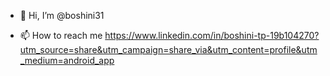 - 👋 Hi, I’m @boshini31 

- 📫 How to reach me  https://www.linkedin.com/in/boshini-tp-19b104270?utm_source=share&utm_campaign=share_via&utm_content=profile&utm_medium=android_app

<!---
boshini31/boshini31 is a ✨ special ✨ repository because its `README.md` (this file) appears on your GitHub profile.
You can click the Preview link to take a look at your changes.
--->
